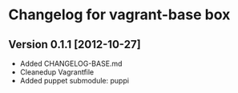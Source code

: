 Changelog for vagrant-base box
============

Version 0.1.1	[2012-10-27]
---
- Added CHANGELOG-BASE.md
- Cleanedup Vagrantfile
- Added puppet submodule: puppi



